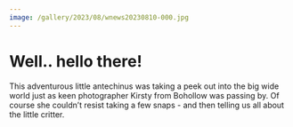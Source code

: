 ```yaml
---
image: /gallery/2023/08/wnews20230810-000.jpg
---
```

# Well.. hello there!

This adventurous little antechinus was taking a peek out into the big wide world just as keen photographer Kirsty from Bohollow was passing by. Of course she couldn’t resist taking a few snaps - and then telling us all about the little critter.